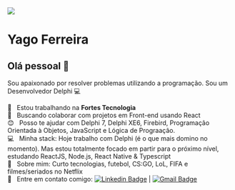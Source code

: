 <img width="auto" src="https://github.com/tgmarinho/tgmarinho/blob/master/banner.png">

# Yago Ferreira

## Olá pessoal 👋
Sou apaixonado por resolver problemas utilizando a programação.
Sou um Desenvolvedor Delphi :computer:

 :rocket:  &nbsp; Estou trabalhando na **Fortes Tecnologia**
 <br/> :purple_heart: &nbsp; Buscando colaborar com projetos em Front-end usando React
 <br/> :blush: &nbsp; Posso te ajudar com Delphi 7, Delphi XE6, Firebird, Programação Orientada à Objetos, JavaScript e Lógica de Prograação.
 <br/> :computer: &nbsp; Minha stack: Hoje trabalho com Delphi (é o que mais domino no momento). Mas estou totalmente focado em partir para o próximo nível, estudando ReactJS, Node.js, React Native & Typescript
 <br/> 💬  &nbsp; Sobre mim: Curto tecnologias, futebol, CS:GO, LoL, FIFA e filmes/seriados no Netflix
 <br/> :email: &nbsp; Entre em contato comigo: [![Linkedin Badge](https://img.shields.io/badge/-ThiagoMarinho-blue?style=flat-square&logo=Linkedin&logoColor=white&link=https://www.linkedin.com/in/yago-ferreira-araujo/)](https://www.linkedin.com/in/yago-ferreira-araujo/) 
| 
[![Gmail Badge](https://img.shields.io/badge/-tgmarinho@gmail.com-c14438?style=flat-square&logo=Gmail&logoColor=white&link=mailto:tgmarinho@gmail.com)](mailto:yagofdearaujo@gmail.com)
